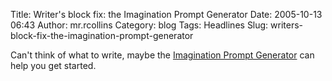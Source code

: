 Title: Writer's block fix: the Imagination Prompt Generator
Date: 2005-10-13 06:43
Author: mr.rcollins
Category: blog
Tags: Headlines
Slug: writers-block-fix-the-imagination-prompt-generator

Can't think of what to write, maybe the [Imagination Prompt Generator][]
can help you get started.

  [Imagination Prompt Generator]: http://www.creativity-portal.com/prompts/imagination.prompt.html
